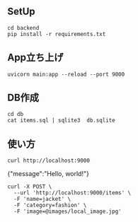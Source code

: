 ## SetUp
```
cd backend
pip install -r requirements.txt
```
## App立ち上げ
```
uvicorn main:app --reload --port 9000
```
## DB作成
```
cd db
cat items.sql | sqlite3  db.sqlite
```
## 使い方
```
curl http://localhost:9000
```
{"message":"Hello, world!"}
```
curl -X POST \
  --url 'http://localhost:9000/items' \
  -F 'name=jacket' \
  -F 'category=fashion' \
  -F 'image=@images/local_image.jpg'
```
